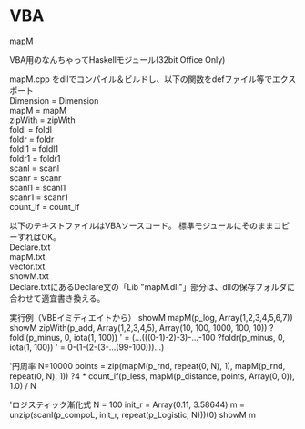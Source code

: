 # VBA
mapM

VBA用のなんちゃってHaskellモジュール(32bit Office Only)

mapM.cpp をdllでコンパイル＆ビルドし、以下の関数をdefファイル等でエクスポート  
	Dimension = Dimension  
	mapM = mapM  
	zipWith = zipWith  
	foldl = foldl  
	foldr = foldr  
	foldl1 = foldl1  
	foldr1 = foldr1  
	scanl = scanl  
	scanr = scanr  
	scanl1 = scanl1  
	scanr1 = scanr1  
	count_if = count_if  

以下のテキストファイルはVBAソースコード。
標準モジュールにそのままコピーすればOK。  
  Declare.txt  
  mapM.txt  
  vector.txt  
  showM.txt  
Declare.txtにあるDeclare文の「Lib "mapM.dll"」部分は、dllの保存フォルダに合わせて適宜書き換える。

実行例（VBEイミディエイトから）
showM mapM(p_log, Array(1,2,3,4,5,6,7))
showM zipWith(p_add, Array(1,2,3,4,5), Array(10, 100, 1000, 100, 10))
?foldl(p_minus, 0, iota(1, 100))     ' = (...(((0-1)-2)-3)-...-100
?foldr(p_minus, 0, iota(1, 100))     ' = 0-(1-(2-(3-...(99-100)))...)

'円周率
N=10000
points = zip(mapM(p_rnd, repeat(0, N), 1), mapM(p_rnd, repeat(0, N), 1))
?4 * count_if(p_less, mapM(p_distance, points, Array(0, 0)), 1.0) / N

'ロジスティック漸化式
N = 100
init_r = Array(0.11, 3.58644)
m = unzip(scanl(p_compoL, init_r, repeat(p_Logistic, N)))(0)
showM m
